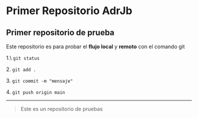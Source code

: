 # Primer Repositorio AdrJb

## Primer repositorio de prueba



Este repositorio es para probar el **flujo local** y **remoto** con el comando git



1.\ `git status`

2\. `git add .`

3\. `git commit -m "mensaje"`

4\. `git push origin main`



---



> Este es un repositorio de pruebas

